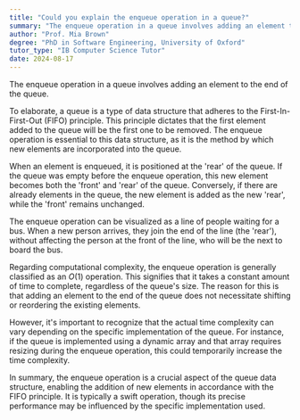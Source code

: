 ```yaml
---
title: "Could you explain the enqueue operation in a queue?"
summary: "The enqueue operation in a queue involves adding an element to the end of the queue."
author: "Prof. Mia Brown"
degree: "PhD in Software Engineering, University of Oxford"
tutor_type: "IB Computer Science Tutor"
date: 2024-08-17
---
```


The enqueue operation in a queue involves adding an element to the end of the queue.

To elaborate, a queue is a type of data structure that adheres to the First-In-First-Out (FIFO) principle. This principle dictates that the first element added to the queue will be the first one to be removed. The enqueue operation is essential to this data structure, as it is the method by which new elements are incorporated into the queue.

When an element is enqueued, it is positioned at the 'rear' of the queue. If the queue was empty before the enqueue operation, this new element becomes both the 'front' and 'rear' of the queue. Conversely, if there are already elements in the queue, the new element is added as the new 'rear', while the 'front' remains unchanged.

The enqueue operation can be visualized as a line of people waiting for a bus. When a new person arrives, they join the end of the line (the 'rear'), without affecting the person at the front of the line, who will be the next to board the bus.

Regarding computational complexity, the enqueue operation is generally classified as an $O(1)$ operation. This signifies that it takes a constant amount of time to complete, regardless of the queue's size. The reason for this is that adding an element to the end of the queue does not necessitate shifting or reordering the existing elements.

However, it's important to recognize that the actual time complexity can vary depending on the specific implementation of the queue. For instance, if the queue is implemented using a dynamic array and that array requires resizing during the enqueue operation, this could temporarily increase the time complexity.

In summary, the enqueue operation is a crucial aspect of the queue data structure, enabling the addition of new elements in accordance with the FIFO principle. It is typically a swift operation, though its precise performance may be influenced by the specific implementation used.
    